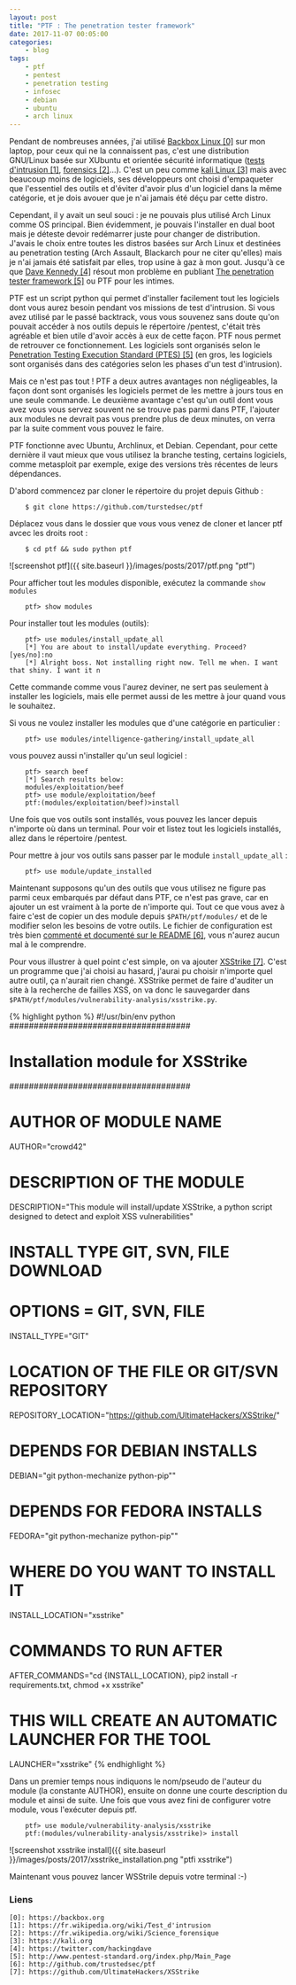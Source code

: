```yaml
---
layout: post
title: "PTF : The penetration tester framework"
date: 2017-11-07 00:05:00
categories:
    - blog
tags:
    - ptf
    - pentest
    - penetration testing
    - infosec
    - debian
    - ubuntu
    - arch linux
---
```


Pendant de nombreuses années, j'ai utilisé [Backbox Linux \[0\]][0] sur mon laptop, pour ceux qui ne la connaissent pas, c'est une distribution GNU/Linux basée sur XUbuntu et orientée sécurité informatique ([tests d'intrusion \[1\]][1],  [forensics \[2\]][2]...). C'est un peu comme [kali Linux \[3\]][3] mais avec beaucoup moins de logiciels, ses développeurs ont choisi d'empaqueter que l'essentiel des outils et d'éviter d'avoir plus d'un logiciel dans la même catégorie, et je dois avouer que je n'ai jamais été déçu par cette distro.

Cependant, il y avait un seul souci : je ne pouvais plus utilisé Arch Linux comme OS principal. Bien évidemment, je pouvais l'installer en dual boot mais je déteste devoir redémarrer juste pour changer de distribution. J'avais le choix entre toutes les distros basées sur Arch Linux et destinées au penetration testing (Arch Assault, Blackarch pour ne citer qu'elles) mais je n'ai jamais été satisfait par elles, trop usine à gaz à mon gout. Jusqu'à ce que [Dave Kennedy \[4\]][4] résout mon problème en publiant [The penetration tester framework \[5\]][5] ou PTF pour les intimes.

PTF est un script python qui permet d'installer facilement tout les logiciels dont vous aurez besoin pendant vos missions de test d'intrusion. Si vous avez utilisé par le passé backtrack, vous vous souvenez sans doute qu'on pouvait accéder à nos outils depuis le répertoire /pentest, c'était très agréable et bien utile d'avoir accès à eux de cette façon. PTF nous permet de retrouver ce fonctionnement. Les logiciels sont organisés selon le [Penetration Testing Execution Standard (PTES) \[5\]][5] (en gros, les logiciels sont organisés dans des catégories selon les phases d'un test d'intrusion).

Mais ce n'est pas tout ! PTF a deux autres avantages non négligeables, la façon dont sont organisés les logiciels permet de les mettre à jours tous en une seule commande. Le deuxième avantage c'est qu'un outil dont vous avez vous vous servez souvent ne se trouve pas parmi dans PTF, l'ajouter aux modules ne devrait pas vous prendre plus de deux minutes, on verra par la suite comment vous pouvez le faire.

PTF fonctionne avec Ubuntu, Archlinux, et Debian. Cependant, pour cette dernière il vaut mieux que vous utilisez la branche testing, certains logiciels, comme metasploit par exemple, exige des versions très récentes de leurs dépendances.

D'abord commencez par cloner le répertoire du projet depuis Github :
~~~
    $ git clone https://github.com/turstedsec/ptf
~~~

Déplacez vous dans le dossier que vous vous venez de cloner et lancer ptf avcec les droits root :

~~~
    $ cd ptf && sudo python ptf
~~~

![screenshot ptf]({{ site.baseurl }}/images/posts/2017/ptf.png "ptf")

Pour afficher tout les modules disponible, exécutez la commande `show modules`
~~~
    ptf> show modules
~~~

Pour installer tout les modules (outils):
~~~
    ptf> use modules/install_update_all
    [*] You are about to install/update everything. Proceed? [yes/no]:no
    [*] Alright boss. Not installing right now. Tell me when. I want that shiny. I want it n
~~~

Cette commande comme vous l'aurez deviner, ne sert pas seulement à installer les logiciels, mais elle permet aussi de les mettre à jour quand vous le souhaitez.

Si vous ne voulez installer les modules que d'une catégorie en particulier :
~~~
    ptf> use modules/intelligence-gathering/install_update_all
~~~

vous pouvez aussi n'installer qu'un seul logiciel :
~~~
    ptf> search beef
    [*] Search results below:
    modules/exploitation/beef
    ptf> use module/exploitation/beef
    ptf:(modules/exploitation/beef)>install
~~~

Une fois que vos outils sont installés, vous pouvez les lancer depuis n'importe où dans un terminal. Pour voir et listez tout les logiciels installés, allez dans le répertoire /pentest.

Pour mettre à jour vos outils sans passer par le module `install_update_all` :
~~~
    ptf> use module/update_installed
~~~

Maintenant supposons qu'un des outils que vous utilisez ne figure pas parmi ceux embarqués par défaut dans PTF, ce n'est pas grave, car en ajouter un est vraiment à la porte de n'importe qui. Tout ce que vous avez à faire c'est de copier un des module depuis `$PATH/ptf/modules/` et de le modifier selon les besoins de votre outils. Le fichier de configuration est très bien [commenté et documenté sur le README \[6\]][6], vous n'aurez aucun mal à le comprendre.

Pour vous illustrer à quel point c'est simple, on va ajouter [XSStrike \[7\]][7]. C'est un programme que j'ai choisi au hasard, j'aurai pu choisir n'importe quel autre outil, ça n'aurait rien changé. XSStrike  permet de faire d'auditer un site à la recherche de failles XSS, on va donc le sauvegarder dans `$PATH/ptf/modules/vulnerability-analysis/xsstrike.py`.

{% highlight python %}
#!/usr/bin/env python
#####################################
# Installation module for XSStrike
#####################################

# AUTHOR OF MODULE NAME
AUTHOR="crowd42"

# DESCRIPTION OF THE MODULE
DESCRIPTION="This module will install/update XSStrike, a python script designed to detect and exploit XSS vulnerabilities"

# INSTALL TYPE GIT, SVN, FILE DOWNLOAD
# OPTIONS = GIT, SVN, FILE
INSTALL_TYPE="GIT"

# LOCATION OF THE FILE OR GIT/SVN REPOSITORY
REPOSITORY_LOCATION="https://github.com/UltimateHackers/XSStrike/"

# DEPENDS FOR DEBIAN INSTALLS
DEBIAN="git python-mechanize python-pip""

# DEPENDS FOR FEDORA INSTALLS
FEDORA="git python-mechanize python-pip""

# WHERE DO YOU WANT TO INSTALL IT
INSTALL_LOCATION="xsstrike"

# COMMANDS TO RUN AFTER
AFTER_COMMANDS="cd {INSTALL_LOCATION}, pip2 install -r requirements.txt, chmod +x xsstrike"

# THIS WILL CREATE AN AUTOMATIC LAUNCHER FOR THE TOOL
LAUNCHER="xsstrike"
{% endhighlight %}

Dans un premier temps nous indiquons le nom/pseudo de l'auteur du module (la constante AUTHOR), ensuite on donne une courte description du module et ainsi de suite. Une fois que vous avez fini de configurer votre module, vous l'exécuter depuis ptf.

~~~
    ptf> use module/vulnerability-analysis/xsstrike
    ptf:(modules/vulnerability-analysis/xsstrike)> install
~~~

![screenshot xsstrike install]({{ site.baseurl }}/images/posts/2017/xsstrike_installation.png "ptfi xsstrike")

Maintenant vous pouvez lancer WSStrile depuis votre terminal :-)

### Liens
~~~
[0]: https://backbox.org
[1]: https://fr.wikipedia.org/wiki/Test_d'intrusion
[2]: https://fr.wikipedia.org/wiki/Science_forensique
[3]: https://kali.org
[4]: https://twitter.com/hackingdave
[5]: http://www.pentest-standard.org/index.php/Main_Page
[6]: http://github.com/trustedsec/ptf
[7]: https://github.com/UltimateHackers/XSStrike
~~~
[0]: https://backbox.org
[1]: https://fr.wikipedia.org/wiki/Test_d'intrusion
[2]: https://fr.wikipedia.org/wiki/Science_forensique
[3]: https://kali.org
[4]: https://twitter.com/hackingdave
[5]: http://www.pentest-standard.org/index.php/Main_Page
[6]: http://github.com/trustedsec/ptf
[7]: https://github.com/UltimateHackers/XSStrike

